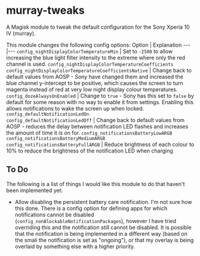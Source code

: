 # murray-tweaks
A Magisk module to tweak the default configuration for the Sony Xperia 10 IV (murray).

This module changes the following config options:
Option | Explanation
---|---
`config_nightDisplayColorTemperatureMin` | Set to `-2500` to allow increasing the blue light filter intensity to the extreme where only the red channel is used.
`config_nightDisplayColorTemperatureCoefficients`<br/>`config_nightDisplayColorTemperatureCoefficientsNative` | Change back to default values from AOSP - Sony have changed them and increased the blue channel y-intercept to be positive, which causes the screen to turn magenta instead of red at very low night display colour temperatures.
`config_dozeAlwaysOnEnabled` | Change to `true` - Sony has this set to `false` by default for some reason with no way to enable it from settings. Enabling this allows notifications to wake the screen up when locked.
`config_defaultNotificationLedOn`<br/>`config_defaultNotificationLedOff` | Change back to default values from AOSP - reduces the delay between notification LED flashes and increases the amount of time it is on for.
`config_notificationsBatteryLowARGB`<br/>`config_notificationsBatteryMediumARGB`<br/>`config_notificationsBatteryFullARGB` | Reduce brightness of each colour to 10% to reduce the brightness of the notification LED when charging

## To Do
The following is a list of things I would like this module to do that haven't been implemented yet:

- Allow disabling the persistent battery care notification. I'm not sure how this done. There is a config option for defining apps for which notifications cannot be disabled (`config_nonBlockableNotificationPackages`), however I have tried overriding this and the notification still cannot be disabled. It is possible that the notification is being implemented in a different way (based on the smali the notification is set as "ongoing"), or that my overlay is being overlaid by something else with a higher priority.
